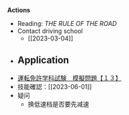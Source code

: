 **Actions**
- Reading: *THE RULE OF THE ROAD*
- Contact driving school 
	- [[2023-03-04]]
- Application 
	- 
- [運転免許学科試験　模擬問題【１３】](https://menkyo-web.com/sp/mogi-mondai13.html)
- 技能確認：[[2023-06-01]]
- 疑问
	- 换低速档是否要先减速